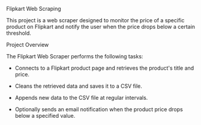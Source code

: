 Flipkart Web Scraping

This project is a web scraper designed to monitor the price of a specific product on Flipkart and notify the user when the price drops below a certain threshold.

Project Overview

The Flipkart Web Scraper performs the following tasks:

- Connects to a Flipkart product page and retrieves the product's title and price.

- Cleans the retrieved data and saves it to a CSV file.

- Appends new data to the CSV file at regular intervals.

- Optionally sends an email notification when the product price drops below a specified value.
